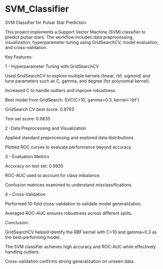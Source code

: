 # SVM_Classifier
SVM Classifier for Pulsar Star Prediction

This project implements a Support Vector Machine (SVM) classifier to predict pulsar stars. The workflow includes data preprocessing, visualization, hyperparameter tuning using GridSearchCV, model evaluation, and cross-validation.

Key Features:

1 - Hyperparameter Tuning with GridSearchCV

  Used GridSearchCV to explore multiple kernels (linear, rbf, sigmoid) and tune parameters such as C, gamma, and degree (for polynomial kernel).
  
  Increased C to handle outliers and improve robustness.
  
  Best model from GridSearch: SVC(C=10, gamma=0.3, kernel='rbf')
  
  GridSearch CV best score: 0.9793
  
  Test set score: 0.9835

2 -Data Preprocessing and Visualization

  Applied standard preprocessing and explored data distributions.
  
  Plotted ROC curves to evaluate performance beyond accuracy.

3 - Evaluation Metrics

  Accuracy on test set: 0.9835
  
  ROC-AUC used to account for class imbalance.
  
  Confusion matrices examined to understand misclassifications.

4 - Cross-Validation

  Performed 10-fold cross-validation to validate model generalization.
  
  Averaged ROC-AUC ensures robustness across different splits.

Conclusion:

  GridSearchCV helped identify the RBF kernel with C=10 and gamma=0.3 as the best-performing model.
  
  The SVM classifier achieves high accuracy and ROC-AUC while effectively handling outliers.
  
  Cross-validation confirms strong generalization on unseen data.
